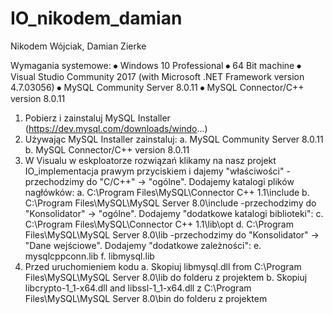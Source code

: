# IO_nikodem_damian
Nikodem Wójciak, Damian Zierke

Wymagania systemowe:
⦁ Windows 10 Professional
⦁ 64 Bit machine
⦁ Visual Studio Community 2017 (with Microsoft .NET Framework version 4.7.03056)
⦁ MySQL Community Server 8.0.11
⦁ MySQL Connector/C++ version 8.0.11


1. Pobierz i zainstaluj MySQL Installer (https://dev.mysql.com/downloads/windo...)
2. Używając MySQL Installer zainstaluj:
 a. MySQL Community Server 8.0.11
 b. MySQL Connector/C++ version 8.0.11
3. W Visualu w eskploatorze rozwiązań klikamy na nasz projekt IO_implementacja prawym przyciskiem i dajemy "właściwości"
-przechodzimy do "C/C++" -> "ogólne". Dodajemy katalogi plików nagłówków:
 a. C:\Program Files\MySQL\Connector C++ 1.1\include
 b. C:\Program Files\MySQL\MySQL Server 8.0\include
-przechodzimy do "Konsolidator" -> "ogólne". Dodajemy "dodatkowe katalogi biblioteki":
 c. C:\Program Files\MySQL\Connector C++ 1.1\lib\opt
 d. C:\Program Files\MySQL\MySQL Server 8.0\lib
-przechodzimy do "Konsolidator" -> "Dane wejściowe". Dodajemy "dodatkowe zależności":
 e. mysqlcppconn.lib
 f. libmysql.lib
4. Przed uruchomieniem kodu
 a. Skopiuj libmysql.dll from C:\Program Files\MySQL\MySQL Server 8.0\lib 
  do folderu z projektem
 b. Skopiuj libcrypto-1_1-x64.dll and libssl-1_1-x64.dll z 
  C:\Program Files\MySQL\MySQL Server 8.0\bin do folderu z projektem
